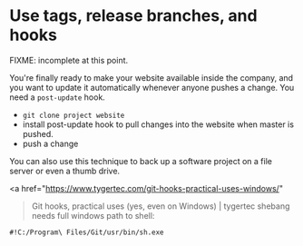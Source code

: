 # Use tags, release branches, and hooks

FIXME: incomplete at this point.

You're finally ready to make your website available inside the company, and
you want to update it automatically whenever anyone pushes a change.  You need
a `post-update` hook.

* `git clone project website`
* install post-update hook to pull changes into the website when master is
  pushed.
* push a change

You can also use this technique to back up a software project on a file server
or even a thumb drive.

<a href="https://www.tygertec.com/git-hooks-practical-uses-windows/" 
>Git hooks, practical uses (yes, even on Windows) | tygertec</a>
shebang needs full windows path to shell: 

```
#!C:/Program\ Files/Git/usr/bin/sh.exe
```
